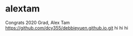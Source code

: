 # alextam
Congrats 2020 Grad, Alex Tam
https://github.com/dcy355/debbieyuen.github.io.git 
hi hi hi

